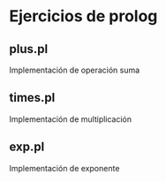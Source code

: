 # Ejercicios de prolog

## plus.pl
Implementación de operación suma

## times.pl
Implementación de multiplicación

## exp.pl
Implementación de exponente
